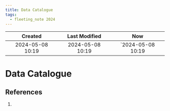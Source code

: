 ```yaml
---
title: Data Catalogue
tags:
  - fleeting_note 2024
---
```

|     Created      |  Last Modified   |       Now        |
|:----------------:|:----------------:|:----------------:|
| 2024-05-08 10:19 | 2024-05-08 10:19 | `2024-05-08 10:19|

# Data Catalogue

## References
1. 

